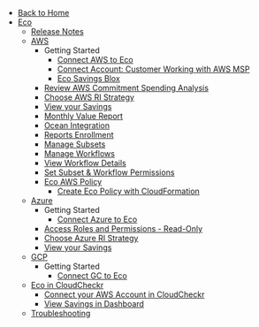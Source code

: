 <!-- Table of Contents -->

- <a href="/" class="sidebar-home"><i data-feather="arrow-left" class="sidebar-back-icon"></i>Back to Home</a>
- [Eco](eco/)
  - [Release Notes](eco/release-notes/)
  - [AWS](eco/tutorials/)
    - Getting Started
       - [Connect AWS to Eco](eco/getting-started/connect-your-aws-account)
       - [Connect Account: Customer Working with AWS MSP](eco/getting-started/connect-account-customer-working-with-msp)
       - [Eco Savings Blox](eco/getting-started/eco-savings-blox)
    - [Review AWS Commitment Spending Analysis](eco/tutorials/review-ri-spending-analysis)
    - [Choose AWS RI Strategy](eco/tutorials/choose-a-strategy)
    - [View your Savings](eco/tutorials/view-your-savings)
    - [Monthly Value Report](eco/tutorials/monthly-value-report)
    - [Ocean Integration](eco/tutorials/ocean-int)
    - [Reports Enrollment](eco/tutorials/msp-enrollment)
    - [Manage Subsets](eco/tutorials/manage-subsets)
    - [Manage Workflows](eco/tutorials/manage-workflows)
    - [View Workflow Details](eco/tutorials/view-workflow-details)
    - [Set Subset & Workflow Permissions](eco/tutorials/set-subset-and-workflow-permissions)
    - [Eco AWS Policy](eco/tutorials/eco-policy/)
      - [Create Eco Policy with CloudFormation](eco/tutorials/eco-policy/create-eco-policy-with-cloudformation)
  - [Azure](eco/azure-tutorials/)
    - Getting Started
      - [Connect Azure to Eco](eco/getting-started/connect-azure-account)
    - [Access Roles and Permissions - Read-Only](eco/azure-tutorials/access-roles-read-only)
    - [Choose Azure RI Strategy](eco/azure-tutorials/choose-ri-strategy)
    - [View your Savings](eco/azure-tutorials/view-your-savings)
  - [GCP](eco/gcp-tutorials/)
     - Getting Started
        - [Connect GC to Eco](eco/getting-started/connect-gc-account)
  - [Eco in CloudCheckr](eco/eco-in-cloudcheckr/)
    - [Connect your AWS Account in CloudCheckr](eco/eco-in-cloudcheckr/connect-your-aws-account-in-cloudcheckr)
    - [View Savings in Dashboard](eco/eco-in-cloudcheckr/view-savings-in-dashboard)      
  - [Troubleshooting](eco/troubleshooting/)
<!--   - [Getting Started](eco/getting-started/)-->
